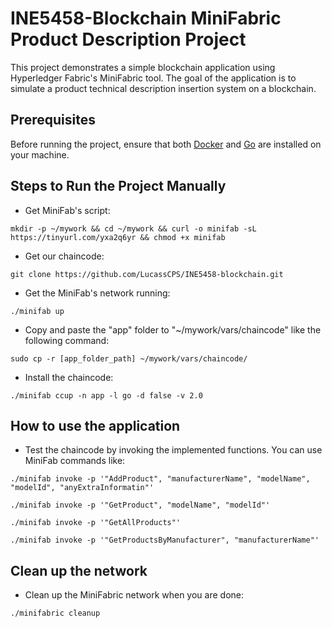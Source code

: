 # INE5458-Blockchain MiniFabric Product Description Project

This project demonstrates a simple blockchain application using Hyperledger Fabric's MiniFabric tool. The goal of the application is to simulate a product technical description insertion system on a blockchain.

## Prerequisites

Before running the project, ensure that both [Docker](https://docs.docker.com/engine/install/) and [Go](https://go.dev/doc/install) are installed on your machine. 

## Steps to Run the Project Manually

- Get MiniFab's script:

```
mkdir -p ~/mywork && cd ~/mywork && curl -o minifab -sL https://tinyurl.com/yxa2q6yr && chmod +x minifab
```

- Get our chaincode:

```
git clone https://github.com/LucassCPS/INE5458-blockchain.git
```

- Get the MiniFab's network running:

```
./minifab up
```

- Copy and paste the "app" folder to "~/mywork/vars/chaincode" like the following command:

```
sudo cp -r [app_folder_path] ~/mywork/vars/chaincode/
```

- Install the chaincode:

```
./minifab ccup -n app -l go -d false -v 2.0
```

## How to use the application

- Test the chaincode by invoking the implemented functions. You can use MiniFab commands like:

```
./minifab invoke -p '"AddProduct", "manufacturerName", "modelName", "modelId", "anyExtraInformatin"'
```

```
./minifab invoke -p '"GetProduct", "modelName", "modelId"'
```

```
./minifab invoke -p '"GetAllProducts"'
```

```
./minifab invoke -p '"GetProductsByManufacturer", "manufacturerName"'
```

## Clean up the network

- Clean up the MiniFabric network when you are done:

```
./minifabric cleanup
```
